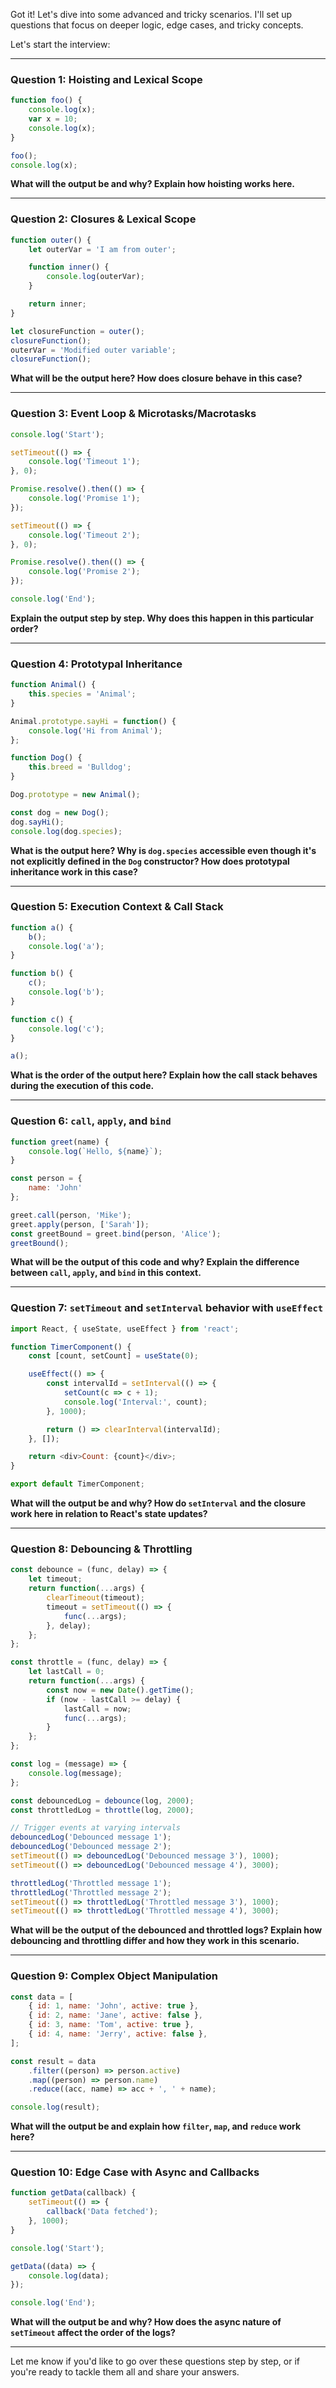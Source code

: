 Got it! Let's dive into some advanced and tricky scenarios. I'll set up questions that focus on deeper logic, edge cases, and tricky concepts. 

Let's start the interview:

---

### **Question 1: Hoisting and Lexical Scope**

```javascript
function foo() {
    console.log(x);
    var x = 10;
    console.log(x);
}

foo();
console.log(x);
```

**What will the output be and why? Explain how hoisting works here.**

---

### **Question 2: Closures & Lexical Scope**

```javascript
function outer() {
    let outerVar = 'I am from outer';

    function inner() {
        console.log(outerVar);
    }

    return inner;
}

let closureFunction = outer();
closureFunction();
outerVar = 'Modified outer variable';
closureFunction();
```

**What will be the output here? How does closure behave in this case?**

---

### **Question 3: Event Loop & Microtasks/Macrotasks**

```javascript
console.log('Start');

setTimeout(() => {
    console.log('Timeout 1');
}, 0);

Promise.resolve().then(() => {
    console.log('Promise 1');
});

setTimeout(() => {
    console.log('Timeout 2');
}, 0);

Promise.resolve().then(() => {
    console.log('Promise 2');
});

console.log('End');
```

**Explain the output step by step. Why does this happen in this particular order?**

---

### **Question 4: Prototypal Inheritance**

```javascript
function Animal() {
    this.species = 'Animal';
}

Animal.prototype.sayHi = function() {
    console.log('Hi from Animal');
};

function Dog() {
    this.breed = 'Bulldog';
}

Dog.prototype = new Animal();

const dog = new Dog();
dog.sayHi();
console.log(dog.species);
```

**What is the output here? Why is `dog.species` accessible even though it's not explicitly defined in the `Dog` constructor? How does prototypal inheritance work in this case?**

---

### **Question 5: Execution Context & Call Stack**

```javascript
function a() {
    b();
    console.log('a');
}

function b() {
    c();
    console.log('b');
}

function c() {
    console.log('c');
}

a();
```

**What is the order of the output here? Explain how the call stack behaves during the execution of this code.**

---

### **Question 6: `call`, `apply`, and `bind`**

```javascript
function greet(name) {
    console.log(`Hello, ${name}`);
}

const person = {
    name: 'John'
};

greet.call(person, 'Mike');
greet.apply(person, ['Sarah']);
const greetBound = greet.bind(person, 'Alice');
greetBound();
```

**What will be the output of this code and why? Explain the difference between `call`, `apply`, and `bind` in this context.**

---

### **Question 7: `setTimeout` and `setInterval` behavior with `useEffect`**

```javascript
import React, { useState, useEffect } from 'react';

function TimerComponent() {
    const [count, setCount] = useState(0);

    useEffect(() => {
        const intervalId = setInterval(() => {
            setCount(c => c + 1);
            console.log('Interval:', count);
        }, 1000);

        return () => clearInterval(intervalId);
    }, []);

    return <div>Count: {count}</div>;
}

export default TimerComponent;
```

**What will the output be and why? How do `setInterval` and the closure work here in relation to React's state updates?**

---

### **Question 8: Debouncing & Throttling**

```javascript
const debounce = (func, delay) => {
    let timeout;
    return function(...args) {
        clearTimeout(timeout);
        timeout = setTimeout(() => {
            func(...args);
        }, delay);
    };
};

const throttle = (func, delay) => {
    let lastCall = 0;
    return function(...args) {
        const now = new Date().getTime();
        if (now - lastCall >= delay) {
            lastCall = now;
            func(...args);
        }
    };
};

const log = (message) => {
    console.log(message);
};

const debouncedLog = debounce(log, 2000);
const throttledLog = throttle(log, 2000);

// Trigger events at varying intervals
debouncedLog('Debounced message 1');
debouncedLog('Debounced message 2');
setTimeout(() => debouncedLog('Debounced message 3'), 1000);
setTimeout(() => debouncedLog('Debounced message 4'), 3000);

throttledLog('Throttled message 1');
throttledLog('Throttled message 2');
setTimeout(() => throttledLog('Throttled message 3'), 1000);
setTimeout(() => throttledLog('Throttled message 4'), 3000);
```

**What will be the output of the debounced and throttled logs? Explain how debouncing and throttling differ and how they work in this scenario.**

---

### **Question 9: Complex Object Manipulation**

```javascript
const data = [
    { id: 1, name: 'John', active: true },
    { id: 2, name: 'Jane', active: false },
    { id: 3, name: 'Tom', active: true },
    { id: 4, name: 'Jerry', active: false },
];

const result = data
    .filter((person) => person.active)
    .map((person) => person.name)
    .reduce((acc, name) => acc + ', ' + name);

console.log(result);
```

**What will the output be and explain how `filter`, `map`, and `reduce` work here?**

---

### **Question 10: Edge Case with Async and Callbacks**

```javascript
function getData(callback) {
    setTimeout(() => {
        callback('Data fetched');
    }, 1000);
}

console.log('Start');

getData((data) => {
    console.log(data);
});

console.log('End');
```

**What will the output be and why? How does the async nature of `setTimeout` affect the order of the logs?**

---

Let me know if you'd like to go over these questions step by step, or if you're ready to tackle them all and share your answers.